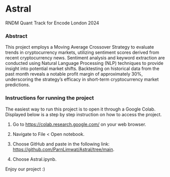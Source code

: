 # Astral
RNDM Quant Track for Encode London 2024

### Abstract
This project employs a Moving Average Crossover Strategy to evaluate trends in cryptocurrency markets, utilizing sentiment scores derived from recent cryptocurrency news. Sentiment analysis and keyword extraction are conducted using Natural Language Processing (NLP) techniques to provide insight into potential market shifts. Backtesting on historical data from the past month reveals a notable profit margin of approximately 30%, underscoring the strategy’s efficacy in short-term cryptocurrency market predictions. ​

### Instructions for running the project
The easiest way to run this project is to open it through a Google Colab. Displayed below is a step by step instruction on how to access the project.

1. Go to https://colab.research.google.com/ on your web browser.

2. Navigate to File < Open notebook.

3. Choose GitHub and paste in the following link: https://github.com/ParnLimwat/Astral/tree/main.

4. Choose Astral.ipynb.

Enjoy our project :)

